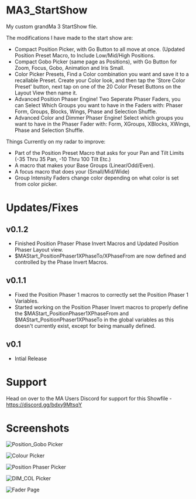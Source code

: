 # MA3_StartShow
My custom grandMa 3 StartShow file.

The modifications I have made to the start show are:

* Compact Position Picker, with Go Button to all move at once. (Updated Position Preset Macro, to Include Low/Mid/High Positions.
* Compact Gobo Picker (same page as Positions), with Go Button for Zoom, Focus, Gobo, Animation and Iris Small.
* Color Picker Presets, Find a Color combination you want and save it to a recallable Preset. Create your Color look, and then tap the 'Store Color Preset' button, next tap on one of the 20 Color Preset Buttons on the Layout View then name it.
* Advanced Position Phaser Engine! Two Seperate Phaser Faders, you can Select Which Groups you want to have in the Faders with: Phaser Form, Groups, Blocks, Wings, Phase and Selection Shuffle.
* Advanced Color and Dimmer Phaser Engine! Select which groups you want to have in the Phaser Fader with: Form, XGroups, XBlocks, XWings, Phase and Selection Shuffle.

Things Currently on my radar to improve: 

* Part of the Position Preset Macro that asks for your Pan and Tilt Limits (-35 Thru 35 Pan, -10 Thru 100 Tilt Etc.)
* A macro that makes your Base Groups (Linear/Odd/Even).
* A focus macro that does your (Small/Mid/Wide)
* Group Intensity Faders change color depending on what color is set from color picker.

# Updates/Fixes

## v0.1.2
* Finished Position Phaser Phase Invert Macros and Updated Position Phaser Layout view.
* $MAStart_PositionPhaser1XPhaseTo/XPhaseFrom are now defined and controlled by the Phase Invert Macros.

## v0.1.1
* Fixed the Position Phaser 1 macros to correctly set the Position Phaser 1 Variables. 
* Started working on the Position Phaser Invert macros to properly define the $MAStart_PositionPhaser1XPhaseFrom and $MAStart_PositionPhaser1XPhaseTo in the global variables as this doesn't currently exist, except for being manually defined.

## v0.1
* Intial Release


# Support
Head on over to the MA Users Discord for support for this Showfile - https://discord.gg/bdxy9MtsqY

# Screenshots

![Position_Gobo Picker](https://github.com/user-attachments/assets/e137d857-f0b3-492c-8de5-a4d1dcb66fee)

![Colour Picker](https://github.com/user-attachments/assets/dad0861a-f4f5-44bd-baea-9181ff9ccf24)

![Position Phaser Picker](https://github.com/user-attachments/assets/2da58a0f-6ecd-4252-aa15-3ddfb593650e)

![DIM_COL Picker](https://github.com/user-attachments/assets/580d673c-29ce-470f-9e0c-40e787cbbc47)

![Fader Page](https://github.com/user-attachments/assets/35f808a4-dde5-4158-b269-a1bf18473f47)
